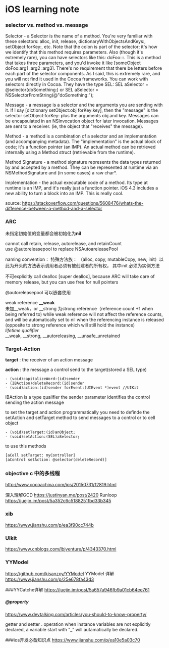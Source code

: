 # iOS learning note

### selector vs. method vs. message
Selector - a Selector is the name of a method. You're very familiar with these selectors: alloc, init, release, dictionaryWithObjectsAndKeys:, setObject:forKey:, etc. Note that the colon is part of the selector; it's how we identify that this method requires parameters. Also (though it's extremely rare), you can have selectors like this: doFoo:::. This is a method that takes three parameters, and you'd invoke it like [someObject doFoo:arg1 :arg2 :arg3]. There's no requirement that there be letters before each part of the selector components. As I said, this is extremely rare, and you will not find it used in the Cocoa frameworks. You can work with selectors directly in Cocoa. They have the type SEL:  SEL aSelector = @selector(doSomething:) or SEL aSelector = NSSelectorFromString(@"doSomething:");

Message - a message is a selector and the arguments you are sending with it. If I say [dictionary setObject:obj forKey:key], then the "message" is the selector setObject:forKey: plus the arguments obj and key. Messages can be encapsulated in an NSInvocation object for later invocation. Messages are sent to a receiver. (ie, the object that "receives" the message).

Method - a method is a combination of a selector and an implementation (and accompanying metadata). The "implementation" is the actual block of code; it's a function pointer (an IMP). An actual method can be retrieved internally using a Method struct (retrievable from the runtime).

Method Signature - a method signature represents the data types returned by and accepted by a method. They can be represented at runtime via an NSMethodSignature and (in some cases) a raw char*.

Implementation - the actual executable code of a method. Its type at runtime is an IMP, and it's really just a function pointer. iOS 4.3 includes a new ability to turn a block into an IMP. This is really cool.

source: https://stackoverflow.com/questions/5608476/whats-the-difference-between-a-method-and-a-selector



### ARC
未指定初始值的变量都会被初始化为**nil**<br>

cannot call retain, release, autorelease, and retainCount<br>
use @autoreleasepool to replace NSAutoareleasePool

naming convention： 特殊方法族： （alloc, copy, mutableCopy, new, init）以此为开头的方法表示调用者必须有被创建者的所有权， 其中init 必须为实例方法<br>

不可explicitly call dealloc [super dealloc], because ARC will take care of memory release, but you can use free for
null pointers

@autoreleasepool 可以嵌套使用

weak reference **__weak**<br>
未加__weak，or __strong 为strong reference（reference count +1 when being referred to)
while weak reference will not affect the reference counts, and will be automatically set to nil when the referencing instance is released (opposite to strong reference which will still hold the instance)<br>
*lifetime qualifier*<br>
__weak, __strong, __autoreleasing, __unsafe_unretained


### Target-Action
**target** : the receiver of an action message

**action** : the message a control send to the target(stored a SEL type)

```
- (void)capitalizeWord:(id)sender
- (IBAction)deleteRecord:(id)sender
- (void)action:(id)sender forEvent:(UIEvent *)event //UIKit
 ```
IBAction is a type qualifier 
the sender parameter identifies the control sending the action message 

to set the target and action programmatically
you need to definde the setAction and setTarget method to send messages to a control or to cell object
```
- (void)setTarget:(id)anObject;
- (void)setAction:(SEL)aSelector;
```
to use this methods
```
[aCell setTarget: myController]
[aControl setAction: @selector(deleteRecord)]
```





### objective c 中的多线程

http://www.cocoachina.com/ios/20150731/12819.html

深入理解GCD
https://justinyan.me/post/2420
Runloop
https://juejin.im/post/5a352c6c5188251fbd33b345




### xib<br>
https://www.jianshu.com/p/ea3f90cc744b <br>

### UIkit
https://www.cnblogs.com/lbjventure/p/4343370.html

### YYModel
https://github.com/kisanzxy/YYModel
YYModel 详解
https://www.jianshu.com/p/25e678fa43d3

###YYCatche详解
https://juejin.im/post/5a657a946fb9a01cb64ee761


##### @property
https://www.devtalking.com/articles/you-should-to-know-property/


getter and setter . operation
when instance variables are not explicitly declared, a variable start with "_" will autamatically be declared.

###ios开发必备知识点
https://www.jianshu.com/p/ea10e5a03c70



